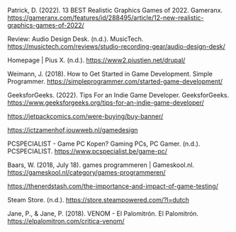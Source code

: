 Patrick, D. (2022). 13 BEST Realistic Graphics Games of 2022. Gameranx. https://gameranx.com/features/id/288495/article/12-new-realistic-graphics-games-of-2022/

Review: Audio Design Desk. (n.d.). MusicTech. https://musictech.com/reviews/studio-recording-gear/audio-design-desk/

Homepage | Pius X. (n.d.). https://www2.piustien.net/drupal/

Weimann, J. (2018). How to Get Started in Game Development. Simple Programmer. https://simpleprogrammer.com/started-game-development/

GeeksforGeeks. (2022). Tips For an Indie Game Developer. GeeksforGeeks. https://www.geeksforgeeks.org/tips-for-an-indie-game-developer/

https://jetpackcomics.com/were-buying/buy-banner/

https://ictzamenhof.jouwweb.nl/gamedesign

PCSPECIALIST - Game PC Kopen? Gaming PCs, PC Gamer. (n.d.). PCSPECIALIST. https://www.pcspecialist.be/game-pc/

Baars, W. (2018, July 18). games programmeren | Gameskool.nl. https://gameskool.nl/category/games-programmeren/

https://thenerdstash.com/the-importance-and-impact-of-game-testing/

Steam Store. (n.d.). https://store.steampowered.com/?l=dutch

Jane, P., & Jane, P. (2018). VENOM - El Palomitrón. El Palomitrón. https://elpalomitron.com/critica-venom/
